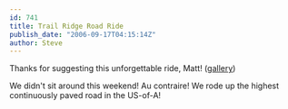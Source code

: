 ```yaml
---
id: 741
title: Trail Ridge Road Ride
publish_date: "2006-09-17T04:15:14Z"
author: Steve
---
```

  
Thanks for suggesting this unforgettable ride, Matt! ([gallery](http://picasaweb.google.com/flagstafffrenzy/TrailRidgeRoadRide))

We didn't sit around this weekend! Au contraire! We rode up the highest continuously paved road in the US-of-A!
